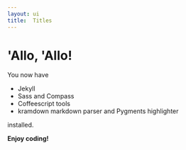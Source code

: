 ```yaml
---
layout: ui
title:  Titles
---
```


# 'Allo, 'Allo!

You now have

- Jekyll
- Sass and Compass
- Coffeescript tools
- kramdown markdown parser and Pygments highlighter

installed.

**Enjoy coding!**

